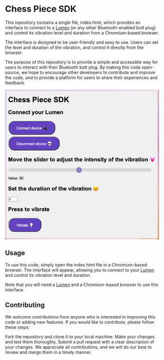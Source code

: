 # Chess Piece SDK

This repository contains a single file, index.html, which provides an interface to connect to a [Lumen](https://www.kiiroo.com/products/ohmibod-lumen-powered-by-kiiroo) (or any other Bluetooth-enabled butt plug) and control its vibration level and duration from a Chromium-based browser.

The interface is designed to be user-friendly and easy to use. Users can set the level and duration of the vibration, and control it directly from the browser.

The purpose of this repository is to provide a simple and accessible way for users to interact with their Bluetooth butt plug. By making this code open-source, we hope to encourage other developers to contribute and improve the code, and to provide a platform for users to share their experiences and feedback.

![demo](demo.png)

## Usage

To use this code, simply open the index.html file in a Chromium-based browser. The interface will appear, allowing you to connect to your [Lumen](https://www.kiiroo.com/products/ohmibod-lumen-powered-by-kiiroo) and control its vibration level and duration.

Note that you will need a [Lumen](https://www.kiiroo.com/products/ohmibod-lumen-powered-by-kiiroo) and a Chromium-based browser to use this interface.

## Contributing

We welcome contributions from anyone who is interested in improving this code or adding new features. If you would like to contribute, please follow these steps:

Fork the repository and clone it to your local machine.
Make your changes and test them thoroughly.
Submit a pull request with a clear description of your changes.
We appreciate all contributions, and we will do our best to review and merge them in a timely manner.
